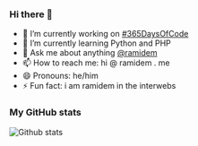 ### Hi there 👋

- 🔭 I’m currently working on [#365DaysOfCode](https://github.com/ramidem/366DaysOfCode)
- 🌱 I’m currently learning Python and PHP
- 💬 Ask me about anything [@ramidem](https://twitter.com/ramidem)
- 📫 How to reach me: hi @ ramidem . me
- 😄 Pronouns: he/him
- ⚡ Fun fact: i am ramidem in the interwebs

### My GitHub stats
![Github stats](https://github-readme-stats.vercel.app/api?username=ramidem&show_icons=true)
